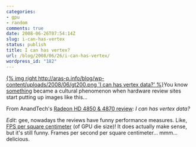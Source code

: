 ```yaml
---
categories:
- gpu
- random
comments: true
date: 2008-06-26T07:54:14Z
slug: i-can-has-vertex
status: publish
title: I can has vertex?
url: /blog/2008/06/26/i-can-has-vertex/
wordpress_id: "182"
---
```


[{% img right http://aras-p.info/blog/wp-content/uploads/2008/06/gt200.png 'I can has vertex data?' %}](http://aras-p.info/blog/wp-content/uploads/2008/06/gt200.png)You know [something](http://en.wikipedia.org/wiki/Lolcat) became a cultural phenomenon when hardware review sites start putting up images like this...

From AnandTech's [Radeon HD 4850 & 4870 review](http://www.anandtech.com/video/showdoc.aspx?i=3341&p=3): _I can has vertex data?_

_Edit_: gee, nowadays the reviews have funny performance measures. Like, [FPS per square centimeter](http://www.anandtech.com/video/showdoc.aspx?i=3341&p=7) (of GPU die size)! It does actually make sense, but it's still funny. Frames per second per square centimeter... mmm... delicious.
